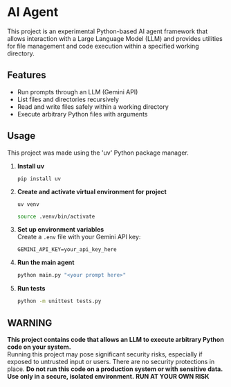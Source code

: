 # AI Agent

This project is an experimental Python-based AI agent framework that allows interaction with a Large Language Model (LLM) and provides utilities for file management and code execution within a specified working directory.

## Features

- Run prompts through an LLM (Gemini API)
- List files and directories recursively
- Read and write files safely within a working directory
- Execute arbitrary Python files with arguments

## Usage

This project was made using the 'uv' Python package manager.

1. **Install uv**
   ```
   pip install uv
   ```

2. **Create and activate virtual environment for project**
   ```
   uv venv
   ```
   ```sh
   source .venv/bin/activate
   ```

3. **Set up environment variables**  
   Create a `.env` file with your Gemini API key:
   ```
   GEMINI_API_KEY=your_api_key_here
   ```

4. **Run the main agent**  
   ```sh
   python main.py "<your prompt here>"
   ```

5. **Run tests**  
   ```sh
   python -m unittest tests.py
   ```

## WARNING

**This project contains code that allows an LLM to execute arbitrary Python code on your system.**  
Running this project may pose significant security risks, especially if exposed to untrusted input or users. 
There are no security protections in place. 
**Do not run this code on a production system or with sensitive data. Use only in a secure, isolated environment.**
**RUN AT YOUR OWN RISK**

##